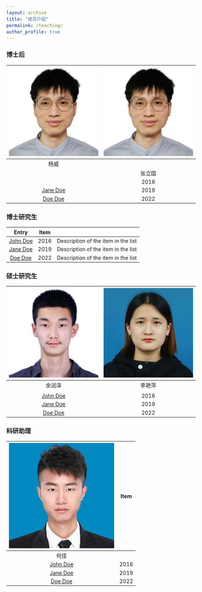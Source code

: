 ```yaml
---
layout: archive
title: "成员介绍"
permalink: /teaching/
author_profile: true
---
```

### 博士后
| ![yw.jpg](/images/yw.jpg)  |  ![yw.jpg](/images/yw.jpg)  |
| :-------: | :-------: |
|  杨威         |   |  
|                                 |          张立国             |  
|                                     | 2016   | Description of the item in the list                          |
| [Jane Doe](#)                       | 2019   | Description of the item in the list                          |
| [Doe Doe](#)                        | 2022   | Description of the item in the list                          |

### 博士研究生

| Entry            | Item   |                                                              |
| :-------:        | :-------: | ------------------------------------------------------------ |
| [John Doe](#)    | 2016   | Description of the item in the list                          |
| [Jane Doe](#)    | 2019   | Description of the item in the list                          |
| [Doe Doe](#)     | 2022   | Description of the item in the list                          |

### 硕士研究生
|  ![yrz](/images/yrz.jpg)   |  ![lyp.jpg](/images/lyp.jpg)  |
| :-------: | :-------: |
| 余润泽 |  李艳萍    |  
|                             |                      | 
| [John Doe](#)    | 2016   | Description of the item in the list                          |
| [Jane Doe](#)    | 2019   | Description of the item in the list                          |
| [Doe Doe](#)     | 2022   | Description of the item in the list                          |


### 科研助理

| ![hj.jpg](/images/hj.jpg) | Item   |  
| :-------: | :-------: |
| 何佳                       |        |
| [John Doe](#)    | 2016   | Description of the item in the list                          |
| [Jane Doe](#)    | 2019   | Description of the item in the list                          |
| [Doe Doe](#)     | 2022   | Description of the item in the list                          |
